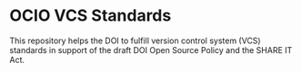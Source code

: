 # OCIO VCS Standards

This repository helps the DOI to fulfill version control system (VCS) standards in support of the draft DOI Open Source Policy and the SHARE IT Act.